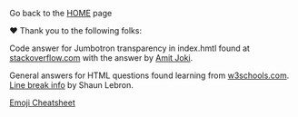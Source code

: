 Go back to the [HOME](https://cherylhughey.github.io/hugheys_harbor/) page


:heart: Thank you to the following folks:  

Code answer for Jumbotron transparency in index.hmtl found at [stackoverflow.com](https://stackoverflow.com/questions/22904102/how-to-change-the-background-color-of-jumbrotron">source) with the answer by [Amit Joki](https://stackoverflow.com/users/3001736/amit-joki).  

General answers for HTML questions found learning from [w3schools.com](https://www.w3schools.com/tags/att_a_target.asp).  
[Line break info](https://gist.github.com/shaunlebron/746476e6e7a4d698b373) by Shaun Lebron. 

[Emoji Cheatsheet](https://www.webfx.com/tools/emoji-cheat-sheet/)

